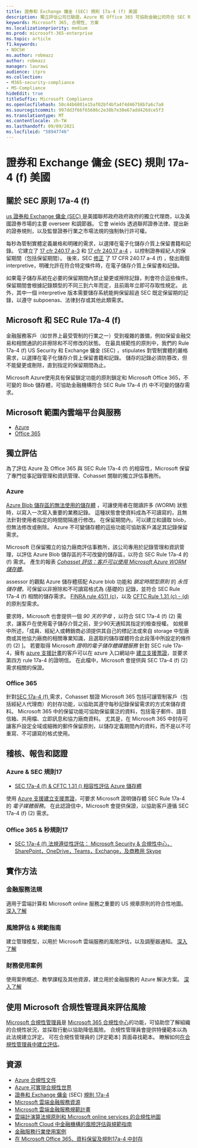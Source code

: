 ```yaml
---
title: 證券和 Exchange 傭金 (SEC) 規則 17a-4 (f) 美國
description: 獨立評估公司已驗證，Azure 和 Office 365 可協助金融公司符合 SEC Rule 17a-4 (f) 記錄保留和不可永恆的儲存需求。
keywords: Microsoft 365, 合規性, 方案
ms.localizationpriority: medium
ms.prod: microsoft-365-enterprise
ms.topic: article
f1.keywords:
- NOCSH
ms.author: robmazz
author: robmazz
manager: laurawi
audience: itpro
ms.collection:
- M365-security-compliance
- MS-Compliance
hideEdit: true
titleSuffix: Microsoft Compliance
ms.openlocfilehash: 50c44b6801e15af02bf4bfa4f4d46758b7a6c7a8
ms.sourcegitcommit: 997dd3f66f65686c2e38b7e30e67add426dce5f3
ms.translationtype: MT
ms.contentlocale: zh-TW
ms.lasthandoff: 09/09/2021
ms.locfileid: "58947746"
---
```

# <a name="securities-and-exchange-commission-sec-rule-17a-4f-united-states"></a>證券和 Exchange 傭金 (SEC) 規則 17a-4 (f) 美國

## <a name="about-sec-rule-17a-4f"></a>關於 SEC 原則 17a-4 (f) 

[us 證券和 Exchange 傭金 (SEC) ](https://www.sec.gov/)是美國聯邦政府政府政府的獨立代理商，以及美國證券市場的主要 overseer 和調節器。 它會 wields 透過聯邦證券法律、提出新的證券規則，以及監督證券行業之市場法規的強制執行許可權。

每秒為管制實體定義嚴格和明確的需求，以選擇在電子化儲存介質上保留書籍和記錄。 它建立了 [17 cfr 240.17 a-3](https://www.govinfo.gov/app/details/CFR-2012-title17-vol3/CFR-2012-title17-vol3-sec240-17a-3) 和 [17 cfr 240.17 a-4](https://www.ecfr.gov/cgi-bin/text-idx?mc=true&node=pt17.4.240&rgn=div5#se17.4.240_117a_64) ，以控制證券經紀人的保留期間（包括保留期間）。 後來，SEC [修正](https://www.sec.gov/rules/interp/34-47806.htm) 了 17 CFR 240.17 a-4 (f) ，發出兩個 interpretive，明確允許在符合特定條件時，在電子儲存介質上保留書和記錄。

如果電子儲存系統在必要的保留期間內禁止變更或擦除記錄，則會符合這些條件。 保留期間會根據記錄類型的不同三到六年而定，且前兩年立即可存取性規定。 此外，其中一個 interpretive 版本需要儲存系統能夠保留超過 SEC 既定保留期的記錄，以遵守 subpoenas、法律封存或其他此類需求。

## <a name="microsoft-and-sec-rule-17a-4f"></a>Microsoft 和 SEC Rule 17a-4 (f) 

金融服務客戶（如世界上最受管制的行業之一）受到複雜的置備，例如保留金融交易和相關通訊的非擦除和不可修改的狀態。 在最具規範性的原則中，我們的 Rule 17a-4 (f) US Security 和 Exchange 傭金 (SEC) ，stipulates 對管制實體的嚴格需求，以選擇在電子化儲存介質上保留書籍和記錄。 儲存的記錄必須防篡改，但不能變更或刪除，直到指定的保留期間為止。

Microsoft Azure使用具有保留鎖定功能的原則鎖定和 Microsoft Office 365，不可變的 Blob 儲存體，可協助金融機構符合 SEC Rule 17a-4 (f) 中不可變的儲存需求。

## <a name="microsoft-in-scope-cloud-platforms--services"></a>Microsoft 範圍內雲端平台與服務

- [Azure](https://gallery.technet.microsoft.com/Overview-of-Azure-c1be3942)
- [Office 365](https://aka.ms/Office365ComplianceOfferings)

## <a name="independent-assessments"></a>獨立評估

為了評估 Azure 及 Office 365 與 SEC Rule 17a-4 (f) 的相容性，Microsoft 保留了專門從事記錄管理和資訊管理、Cohasset 關聯的獨立評估事務所。

### <a name="azure"></a>Azure

[Azure Blob 儲存區的無法使用的儲存體](/azure/storage/blobs/storage-blob-immutable-storage) ，可讓使用者在閱讀許多 (WORM) 狀態時，以寫入一次寫入重要的業務記錄。 這種狀態會使資料成為不可讀寫的，且無法針對使用者指定的時間間隔進行修改。 在保留期間內，可以建立和讀取 blob，但無法修改或刪除。 Azure 不可變儲存體的這些功能可協助客戶滿足其記錄保留需求。

Microsoft 已保留獨立的協力廠商評估事務所，該公司專用於記錄管理和資訊管理，以評估 Azure Blob 儲存區的不可改變的儲存區，以符合 SEC Rule 17a-4 的 (f) 需求。 產生的報表 *[Cohasset 評估：客戶可以使用 Microsoft Azure WORM 儲存體](https://azure.microsoft.com/resources/azure-immutable-storage-assessment-for-sec-17a-4f-by-cohasset/)*。

assessor 的觀點 Azure 儲存體搭配 Azure blob 功能和 *鎖定時間型原則* 的 *永恆儲存體*，可保留以非擦除和不可讀寫格式為 (基礎的) 記錄，並符合 SEC Rule 17a-4 (f) 相關的儲存需求。 [FINRA rule 4511 (c)](offering-FINRA-4511.md)，以及 [CFTC Rule 1.31 (c) - (d)](offering-cftc-1-31-us.md)的原則型需求。

要求時，Microsoft 也會提供一個 *90 天的字母* ，以符合 SEC 17a-4 (f)  (2) 需求，讓客戶在使用電子儲存介質之前，至少90天通知其指定的檢查授權。 如規章中所述，「成員、經紀人或轉銷商必須提供其自己的標記法或來自 storage 中型廠商或其他協力廠商的相關專業知識，且選取的儲存媒體符合此段落中所設定的條件 (f)  (2) ]。 若要取得 Microsoft *證明的電子儲存體媒體服務* 針對 SEC rule 17a-4，擁有 [azure 支援計畫](https://azure.microsoft.com/support/plans/)的客戶可以在 azure 入口網站中 [建立支援票證](https://azure.microsoft.com/support/create-ticket/)，並要求第四方 rule 17a-4 的證明信。 在此檔中，Microsoft 會提供與 SEC 17a-4 (f)  (2) 需求相關的保證。

### <a name="office-365"></a>Office 365

針對[SEC 17a-4 (f) ](/microsoft-365/compliance/retention-regulatory-requirements#sec-17a-4f-finra-4511c-and-cftc-131c-d)需求，Cohasset 驗證 Microsoft 365 包括可讓管制客戶（包括經紀人代理商）的封存功能，以協助其遵守每秒記錄保留需求的方式來儲存資料。 Microsoft 365 中的保留功能可協助保留廣泛的資料，包括電子郵件、語音信箱、共用檔、立即訊息和協力廠商資料。 尤其是，在 Microsoft 365 中封存可讓客戶設定全域或細微的郵件保留原則，以儲存定義期間內的資料，而不是以不可重寫、不可讀寫的格式使用。

## <a name="audits-reports-and-certificates"></a>稽核、報告和認證

### <a name="azure--sec-rule-17"></a>Azure & SEC 規則17

- [SEC 17a-4 (f) & CFTC 1.31 () 相容性評估 Azure 儲存體](https://azure.microsoft.com/resources/azure-immutable-storage-assessment-for-sec-17a-4f-by-cohasset/)

使用 [Azure 支援](https://azure.microsoft.com/support/plans/)[建立支援票證](https://azure.microsoft.com/support/create-ticket/)，可要求 Microsoft 證明儲存體 SEC Rule 17a-4 的 *電子媒體服務*。 在此認證信中，Microsoft 會提供保證，以協助客戶遵循 SEC 17a-4 (f)  (2) 需求。

### <a name="office-365--sec-rule-17"></a>Office 365 & 秒規則17

- [SEC 17a-4 (f) 法規遵從性評估： Microsoft Security & 合規性中心，SharePoint，OneDrive，Teams，Exchange，及商務用 Skype](https://servicetrust.microsoft.com/ViewPage/TrustDocumentsV3?command=Download&downloadType=Document&downloadId=2dc92867-5f83-49d8-ad04-9e7295c9e40e&tab=7f51cb60-3d6c-11e9-b2af-7bb9f5d2d913&docTab=7f51cb60-3d6c-11e9-b2af-7bb9f5d2d913_FAQ_and_White_Papers)

## <a name="how-to-implement"></a>實作方法

### <a name="financial-services-regulation"></a>金融服務法規

適用于雲端計算和 Microsoft online 服務之重要的 US 規章原則的符合性地圖。 [深入了解](https://servicetrust.microsoft.com/ViewPage/TrustDocuments?command=Download&downloadType=Document&downloadId=5b483567-00b0-4d86-96ae-ee887dadb61c&docTab=6d000410-c9e9-11e7-9a91-892aae8839ad_Compliance_Guides)

### <a name="risk-assessment--compliance-guide"></a>風險評估 & 規範指南

建立管理模型，以用於 Microsoft 雲端服務的風險評估，以及調壓器通知。 [深入了解](https://servicetrust.microsoft.com/ViewPage/TrustDocuments?command=Download&downloadType=Document&downloadId=edee9b14-3661-4a16-ba83-c35caf672bd7&docTab=6d000410-c9e9-11e7-9a91-892aae8839ad_FAQ_and_White_Papers)

### <a name="financial-use-cases"></a>財務使用案例

使用案例概述、教學課程及其他資源，建立用於金融服務的 Azure 解決方案。 [深入了解](/azure/industry/financial/)

## <a name="use-microsoft-compliance-manager-to-assess-your-risk"></a>使用 Microsoft 合規性管理員來評估風險

[Microsoft 合規性管理員](/microsoft-365/compliance/compliance-manager)是 [Microsoft 365 合規性中心](/microsoft-365/compliance/microsoft-365-compliance-center)的功能，可協助您了解組織的合規性狀況，並採取行動以協助降低風險。 合規性管理員會提供特優範本以為此法規建立評定。 可在合規性管理員的 [評定範本] 頁面尋找範本。 瞭解如何[在合規性管理員中建立評估](/microsoft-365/compliance/compliance-manager-assessments)。

## <a name="resources"></a>資源

- [Azure 合規性文件](/azure/compliance/)
- [Azure 可實現合規性世界](https://azure.microsoft.com/resources/azure-enables-a-world-of-compliance/)
- [證券和 Exchange 傭金](https://www.sec.gov/) (SEC) [規則 17a-4](https://www.sec.gov/rules/final/34-38245.txt)
- [Microsoft 雲端金融服務資源](https://servicetrust.microsoft.com/viewpage/financialservicesoverview)
- [Microsoft 雲端金融服務規範計畫](https://aka.ms/FSCP-Print)
- [雲端計演算法規原則和 Microsoft online services 的合規性地圖](https://servicetrust.microsoft.com/ViewPage/TrustDocuments?command=Download&downloadType=Document&downloadId=5b483567-00b0-4d86-96ae-ee887dadb61c&docTab=6d000410-c9e9-11e7-9a91-892aae8839ad_Compliance_Guides)
- [Microsoft Cloud 中金融機構的風險評估與規範指南](https://azure.microsoft.com/resources/risk-assessment-and-compliance-guide-for-financial-institutions-in-the-microsoft-cloud-/)
- [金融服務行業使用案例](/azure/industry/financial/)
- [在 Microsoft Office 365、資料保留及規則17a-4 中封存](https://www.microsoft.com/microsoft-365/blog/2015/11/10/office-365-exchange-online-archiving-now-meets-sec-rule-17a-4-requirements/)
